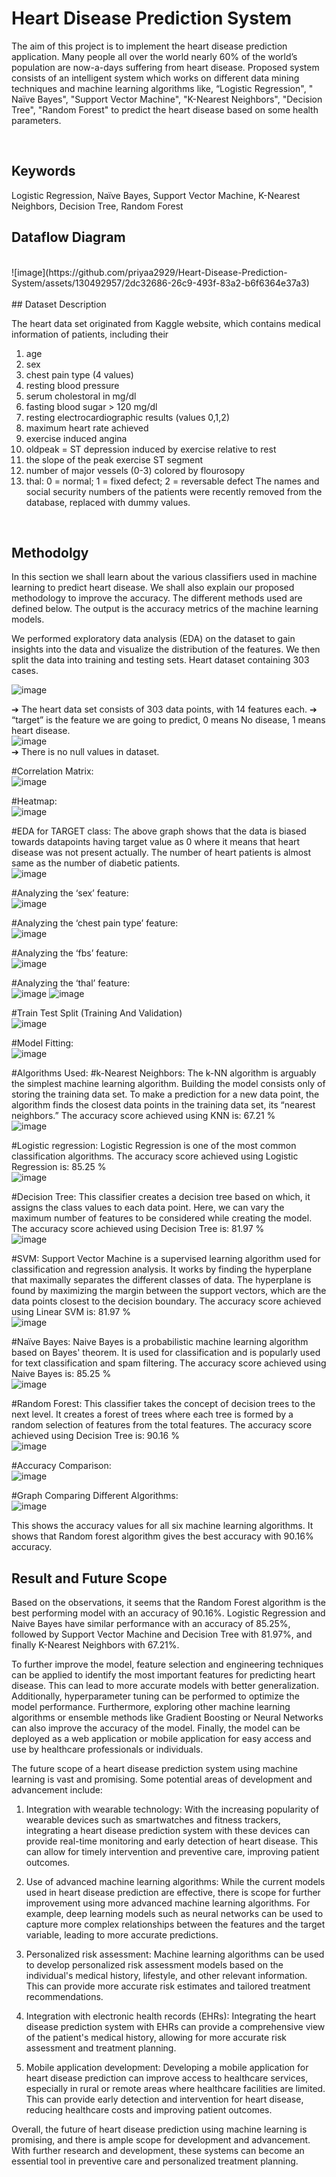 
# Heart Disease Prediction System

The aim of this project is to implement the heart disease prediction application. Many people all over
the world nearly 60% of the world’s population are now-a-days suffering from heart disease. 
Proposed system consists of an intelligent system which works on different data mining techniques and machine learning algorithms like, “Logistic Regression", " Naïve Bayes", "Support Vector Machine", "K-Nearest Neighbors", "Decision Tree", "Random Forest" to predict the heart disease based on some health parameters.

<br />

## Keywords

Logistic Regression, Naïve Bayes, Support Vector Machine, K-Nearest Neighbors, Decision Tree, Random Forest
<br />

## Dataflow Diagram
<br />
![image](https://github.com/priyaa2929/Heart-Disease-Prediction-System/assets/130492957/2dc32686-26c9-493f-83a2-b6f6364e37a3)
<br />

<br />
## Dataset Description

The heart data set originated from Kaggle website, which contains medical information of patients, including their
1. age
2. sex
3. chest pain type (4 values)
4. resting blood pressure
5. serum cholestoral in mg/dl
6. fasting blood sugar > 120 mg/dl
7. resting electrocardiographic results (values 0,1,2)
8. maximum heart rate achieved
9. exercise induced angina
10. oldpeak = ST depression induced by exercise relative to rest
11. the slope of the peak exercise ST segment
12. number of major vessels (0-3) colored by flourosopy
13. thal: 0 = normal; 1 = fixed defect; 2 = reversable defect The names and social security numbers of the patients were recently removed from the database, replaced with dummy values.

<br />

## Methodolgy

In this section we shall learn about the various classifiers used in machine learning to predict heart disease. We shall also explain our proposed methodology to improve the accuracy. The different methods used are defined below. The output is the accuracy metrics of the machine learning models. 

We performed exploratory data analysis (EDA) on the dataset to gain insights into the data and visualize the distribution of the features. We then split the data into training and testing sets. Heart dataset containing 303 cases.
<br />

![image](https://github.com/priyaa2929/Heart-Disease-Prediction-System/assets/130492957/0195ec08-21b8-434c-9164-4d6e3b3eee68)
<br />

➔ The heart data set consists of 303 data points, with 14 features each.
➔ “target” is the feature we are going to predict, 0 means No disease, 1 means heart disease.
<br />
![image](https://github.com/priyaa2929/Heart-Disease-Prediction-System/assets/130492957/60138479-1a41-4439-b9d6-72c1ef4dd03d)
<br />
➔ There is no null values in dataset.
<br />

#Correlation Matrix:
<br />
![image](https://github.com/priyaa2929/Heart-Disease-Prediction-System/assets/130492957/e1130491-a8e1-4f5a-b1a3-1400038e53a7)
<br />

#Heatmap:
<br />
![image](https://github.com/priyaa2929/Heart-Disease-Prediction-System/assets/130492957/705214c9-1977-425b-82a2-f76b6a130cca)
<br />

#EDA for TARGET class:
The above graph shows that the data is biased towards datapoints having target value as 0 where it means that heart disease was not present actually. The number of heart patients is almost same as the number of diabetic patients.
<br />
![image](https://github.com/priyaa2929/Heart-Disease-Prediction-System/assets/130492957/143b55e9-3926-429e-b365-ca0cb9fee2ad)
<br />

#Analyzing the ‘sex’ feature:
<br />
![image](https://github.com/priyaa2929/Heart-Disease-Prediction-System/assets/130492957/6da39b74-34d0-44bf-b73f-91982dc02dfa)
<br />

#Analyzing the ‘chest pain type’ feature:
<br />
![image](https://github.com/priyaa2929/Heart-Disease-Prediction-System/assets/130492957/2ce3cb20-519d-4535-93f5-4a42c8e3b545)
<br />

#Analyzing the ‘fbs’ feature:
<br />
![image](https://github.com/priyaa2929/Heart-Disease-Prediction-System/assets/130492957/0db539dc-1129-4ee9-b61a-fae9e49dd534)
<br />

#Analyzing the ‘thal’ feature:
<br />
![image](https://github.com/priyaa2929/Heart-Disease-Prediction-System/assets/130492957/76e3ceee-675c-4c7a-8e82-b12e63fd6346)
![image](https://github.com/priyaa2929/Heart-Disease-Prediction-System/assets/130492957/bef09305-e6c6-4208-88b3-1c7c5fce873a)
<br />

#Train Test Split (Training And Validation)
<br />
![image](https://github.com/priyaa2929/Heart-Disease-Prediction-System/assets/130492957/2c50e96d-58ac-4987-874e-d8640ee97ad1)
<br />

#Model Fitting:
<br />
![image](https://github.com/priyaa2929/Heart-Disease-Prediction-System/assets/130492957/2f164a2c-0d5f-4e12-b5f6-0da709d92b72)
<br />

#Algorithms Used:
#k-Nearest Neighbors:
The k-NN algorithm is arguably the simplest machine learning algorithm. Building the model consists only of storing the training data set. To make a prediction for a new data point, the algorithm finds the closest data points in the training data set, its “nearest neighbors.”
The accuracy score achieved using KNN is: 67.21 %
<br />
![image](https://github.com/priyaa2929/Heart-Disease-Prediction-System/assets/130492957/01fe5b09-d4a2-4a30-964d-d32a6786deb9)
<br />

#Logistic regression:
Logistic Regression is one of the most common classification algorithms.
The accuracy score achieved using Logistic Regression is: 85.25 %
<br />
![image](https://github.com/priyaa2929/Heart-Disease-Prediction-System/assets/130492957/ee712949-8379-43db-b17f-7d98ba8f8cb8)
<br />

#Decision Tree:
This classifier creates a decision tree based on which, it assigns the class values to each data point. Here, we can vary the maximum number of features to be considered while creating the model.
The accuracy score achieved using Decision Tree is: 81.97 %
<br />
![image](https://github.com/priyaa2929/Heart-Disease-Prediction-System/assets/130492957/c18800ab-b007-40c3-8dd1-9da860383c8c)
<br />

#SVM:
Support Vector Machine is a supervised learning algorithm used for classification and regression analysis. It works by finding the hyperplane that maximally separates the different classes of data. The hyperplane is found by maximizing the margin between the support vectors, which are the data points closest to the decision boundary. The accuracy score achieved using Linear SVM is: 81.97 %
<br />
![image](https://github.com/priyaa2929/Heart-Disease-Prediction-System/assets/130492957/bb55c7a2-808f-4f55-945a-a02a1d64eef3)
<br />

#Naïve Bayes:
Naive Bayes is a probabilistic machine learning algorithm based on Bayes' theorem. It is used for classification and is popularly used for text classification and spam filtering.
The accuracy score achieved using Naive Bayes is: 85.25 %
<br />
![image](https://github.com/priyaa2929/Heart-Disease-Prediction-System/assets/130492957/34cf85ce-4a11-4bed-aae2-beedce2bef8a)
<br />

#Random Forest:
This classifier takes the concept of decision trees to the next level. It creates a forest of trees where each tree is formed by a random selection of features from the total features.
The accuracy score achieved using Decision Tree is: 90.16 %
<br />
![image](https://github.com/priyaa2929/Heart-Disease-Prediction-System/assets/130492957/91347152-25f0-4193-8f3a-6daefcc39d76)
<br />

#Accuracy Comparison:
<br />
![image](https://github.com/priyaa2929/Heart-Disease-Prediction-System/assets/130492957/9cb922f4-0d2f-4dc0-b55f-73e8e5f41765)
<br />

#Graph Comparing Different Algorithms:
<br />
![image](https://github.com/priyaa2929/Heart-Disease-Prediction-System/assets/130492957/18c2e9f7-e546-4930-84d3-09f2726ea84e)
<br />

This shows the accuracy values for all six machine learning algorithms.
It shows that Random forest algorithm gives the best accuracy with 90.16% accuracy.
<br />
## Result and Future Scope

Based on the observations, it seems that the Random Forest algorithm is the best performing model with an accuracy of 90.16%. Logistic Regression and Naive Bayes have similar performance with an accuracy of 85.25%, followed by Support Vector Machine and Decision Tree with 81.97%, and finally K-Nearest Neighbors with 67.21%.

To further improve the model, feature selection and engineering techniques can be applied to identify the most important features for predicting heart disease. This can lead to more accurate models with better generalization. Additionally, hyperparameter tuning can be performed to optimize the model performance.
Furthermore, exploring other machine learning algorithms or ensemble methods like Gradient Boosting or Neural Networks can also improve the accuracy of the model. Finally, the model can be deployed as a web application or mobile application for easy access and use by healthcare professionals or individuals.

The future scope of a heart disease prediction system using machine learning is vast and promising. Some potential areas of development and advancement include:

1. Integration with wearable technology: With the increasing popularity of wearable devices such as smartwatches and fitness trackers, integrating a heart disease prediction system with these devices can provide real-time monitoring and early detection of heart disease. This can allow for timely intervention and preventive care, improving patient outcomes.

2. Use of advanced machine learning algorithms: While the current models used in heart disease prediction are effective, there is scope for further improvement using more advanced machine learning algorithms. For example, deep learning models such as neural networks can be used to capture more complex relationships between the features and the target variable, leading to more accurate predictions.

3. Personalized risk assessment: Machine learning algorithms can be used to develop personalized risk assessment models based on the individual's medical history, lifestyle, and other relevant information. This can provide more accurate risk estimates and tailored treatment recommendations.

4. Integration with electronic health records (EHRs): Integrating the heart disease prediction system with EHRs can provide a comprehensive view of the patient's medical history, allowing for more accurate risk assessment and treatment planning.

5. Mobile application development: Developing a mobile application for heart disease prediction can improve access to healthcare services, especially in rural or remote areas where healthcare facilities are limited. This can provide early detection and intervention for heart disease, reducing healthcare costs and improving patient outcomes.

Overall, the future of heart disease prediction using machine learning is promising, and there is ample scope for development and advancement. With further research and development, these systems can become an essential tool in preventive care and personalized treatment planning.

